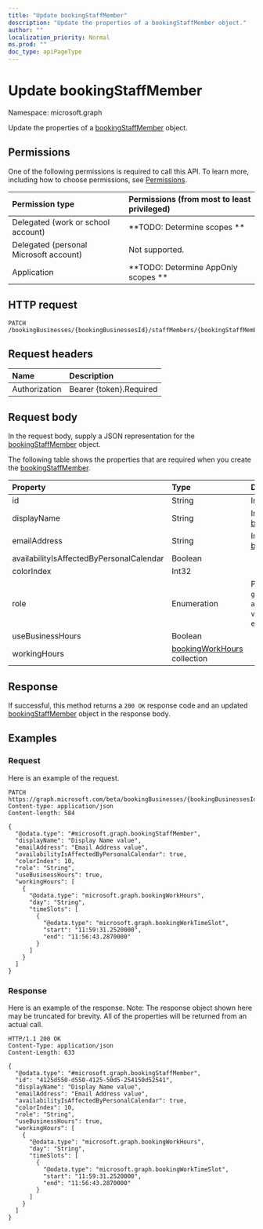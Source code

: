 ```yaml
---
title: "Update bookingStaffMember"
description: "Update the properties of a bookingStaffMember object."
author: ""
localization_priority: Normal
ms.prod: ""
doc_type: apiPageType
---
```


# Update bookingStaffMember

Namespace: microsoft.graph

Update the properties of a [bookingStaffMember](../resources/bookingstaffmember.md) object.

## Permissions
One of the following permissions is required to call this API. To learn more, including how to choose permissions, see [Permissions](/concepts/permissions-reference.md).

|Permission type|Permissions (from most to least privileged)|
|:---|:---|
|Delegated (work or school account)|**TODO: Determine scopes **|
|Delegated (personal Microsoft account)|Not supported.|
|Application|**TODO: Determine AppOnly scopes **|

## HTTP request
<!-- {
  "blockType": "ignored"
}
-->
``` http
PATCH /bookingBusinesses/{bookingBusinessesId}/staffMembers/{bookingStaffMemberId}
```

## Request headers
|Name|Description|
|:---|:---|
|Authorization|Bearer {token}.Required|

## Request body
In the request body, supply a JSON representation for the [bookingStaffMember](../resources/bookingstaffmember.md) object.

The following table shows the properties that are required when you create the [bookingStaffMember](../resources/bookingstaffmember.md).

|Property|Type|Description|
|:---|:---|:---|
|id|String| Inherited from [entity](../resources/entity.md)|
|displayName|String| Inherited from [bookingNamedEntity](../resources/bookingnamedentity.md)|
|emailAddress|String| Inherited from [bookingPerson](../resources/bookingperson.md)|
|availabilityIsAffectedByPersonalCalendar|Boolean||
|colorIndex|Int32||
|role|Enumeration| Possible values are: `guest`, `administrator`, `viewer`, `externalGuest`.|
|useBusinessHours|Boolean||
|workingHours|[bookingWorkHours](../resources/bookingworkhours.md) collection||



## Response
If successful, this method returns a `200 OK` response code and an updated [bookingStaffMember](../resources/bookingstaffmember.md) object in the response body.

## Examples

### Request
Here is an example of the request.
<!-- {
  "blockType": "request",
  "name": "update_bookingstaffmember"
}
-->
``` http
PATCH https://graph.microsoft.com/beta/bookingBusinesses/{bookingBusinessesId}/staffMembers/{bookingStaffMemberId}
Content-type: application/json
Content-length: 584

{
  "@odata.type": "#microsoft.graph.bookingStaffMember",
  "displayName": "Display Name value",
  "emailAddress": "Email Address value",
  "availabilityIsAffectedByPersonalCalendar": true,
  "colorIndex": 10,
  "role": "String",
  "useBusinessHours": true,
  "workingHours": [
    {
      "@odata.type": "microsoft.graph.bookingWorkHours",
      "day": "String",
      "timeSlots": [
        {
          "@odata.type": "microsoft.graph.bookingWorkTimeSlot",
          "start": "11:59:31.2520000",
          "end": "11:56:43.2870000"
        }
      ]
    }
  ]
}
```

### Response
Here is an example of the response. Note: The response object shown here may be truncated for brevity. All of the properties will be returned from an actual call.
<!-- {
  "blockType": "response",
  "truncated": true
}
-->
``` http
HTTP/1.1 200 OK
Content-Type: application/json
Content-Length: 633

{
  "@odata.type": "#microsoft.graph.bookingStaffMember",
  "id": "4125d550-d550-4125-50d5-254150d52541",
  "displayName": "Display Name value",
  "emailAddress": "Email Address value",
  "availabilityIsAffectedByPersonalCalendar": true,
  "colorIndex": 10,
  "role": "String",
  "useBusinessHours": true,
  "workingHours": [
    {
      "@odata.type": "microsoft.graph.bookingWorkHours",
      "day": "String",
      "timeSlots": [
        {
          "@odata.type": "microsoft.graph.bookingWorkTimeSlot",
          "start": "11:59:31.2520000",
          "end": "11:56:43.2870000"
        }
      ]
    }
  ]
}
```

